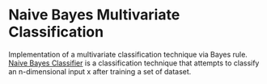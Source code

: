 # Naive Bayes Multivariate Classification


Implementation of a multivariate classification technique via Bayes rule. [Naive Bayes Classifier](https://en.wikipedia.org/wiki/Naive_Bayes_classifier) is a classification technique that attempts to classify an n-dimensional input x after training a set of dataset.
